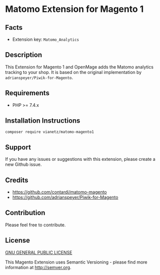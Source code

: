 Matomo Extension for Magento 1
==============================

Facts
-----
- Extension key: `Matomo_Analytics`

Description
-----------
This Extension for Magento 1 and OpenMage adds the Matomo analytics tracking to your shop.
It is based on the original implementation by `adrianspeyer/Piwik-for-Magento`.

Requirements
------------
- PHP >= 7.4.x

Installation Instructions
-------------------------
```
composer require vianetz/matomo-magento1
```

Support
-------
If you have any issues or suggestions with this extension, please create a new Github issue.

Credits
-------
- https://github.com/contardi/matomo-magento
- https://github.com/adrianspeyer/Piwik-for-Magento

Contribution
------------
Please feel free to contribute.

License
-------
[GNU GENERAL PUBLIC LICENSE](http://www.gnu.org/licenses/gpl-3.0.txt)

This Magento Extension uses Semantic Versioning - please find more information at http://semver.org.